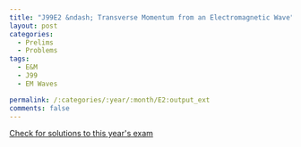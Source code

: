 ```yaml
---
title: "J99E2 &ndash; Transverse Momentum from an Electromagnetic Wave"
layout: post
categories:
  - Prelims
  - Problems
tags:
  - E&M
  - J99
  - EM Waves

permalink: /:categories/:year/:month/E2:output_ext
comments: false
---
```

<object data="1999J2E.pdf" type="application/pdf" width="100%" height="500"></object>
<div class="message"><a href='https://princetonprelim.com/prelim/2/'>Check for solutions to this year's exam</a></div>